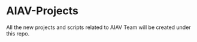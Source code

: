 # AIAV-Projects
All the new projects and scripts related to AIAV Team will be created under this repo.
